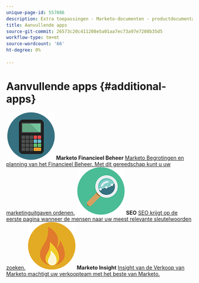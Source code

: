 ```yaml
---
unique-page-id: 557086
description: Extra toepassingen - Marketo-documenten - productdocumentatie
title: Aanvullende apps
source-git-commit: 26573c20c411208e5a01aa7ec73a97e7208b35d5
workflow-type: tm+mt
source-wordcount: '66'
ht-degree: 0%

---
```



# Aanvullende apps {#additional-apps}

**&#x200B; ![ Marketo Financieel Beheer ](assets/office-09.png) Marketo Financieel Beheer** [ Marketo Begrotingen en planning van het Financieel Beheer. Met dit gereedschap kunt u uw marketinguitgaven ordenen.](https://docs.marketo.com/display/DOCS/Marketo+Financial+Management)     **&#x200B; ![ SEO ](assets/seo-15.png) SEO** [ SEO krijgt op de eerste pagina wanneer de mensen naar uw meest relevante sleutelwoorden zoeken.](https://docs.marketo.com/display/DOCS/SEO)     **&#x200B; ![ de Verkoop Insight van de Verkoop van Marketo ](assets/alerts-10.png) Marketo Insight** [ Insight van de Verkoop van Marketo machtigt uw verkoopteam met het beste van Marketo.](https://docs.marketo.com/display/DOCS/Marketo+Sales+Insight)
